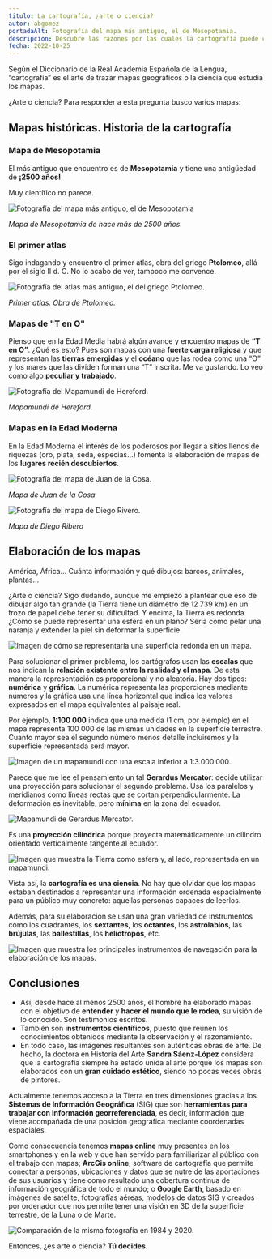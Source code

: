 ```yaml
---
titulo: La cartografía, ¿arte o ciencia?
autor: abgomez
portadaAlt: Fotografía del mapa más antiguo, el de Mesopotamia.
descripcion: Descubre las razones por las cuales la cartografía puede considerarse tanto arte como ciencia en este artículo.
fecha: 2022-10-25
---
```


Según el Diccionario de la Real Academia Española de la Lengua, “cartografía” es el arte de trazar mapas geográficos o la ciencia que estudia los mapas.

¿Arte o ciencia? Para responder a esta pregunta busco varios mapas:

## Mapas históricas. Historia de la cartografía

### Mapa de Mesopotamia

El más antiguo que encuentro es de **Mesopotamia** y tiene una antigüedad de **¡2500 años!**

Muy científico no parece.

![Fotografía del mapa más antiguo, el de Mesopotamia](/images/contenido/la-cartografia-arte-o-ciencia/mesopotamia.webp)

*Mapa de Mesopotamia de hace más de 2500 años.*

### El primer atlas

Sigo indagando y encuentro el primer atlas, obra del griego **Ptolomeo**, allá por el siglo II d. C. No lo acabo de ver, tampoco me convence.

![Fotografía del atlas más antiguo, el del griego Ptolomeo.](/images/contenido/la-cartografia-arte-o-ciencia/ptolomeo.webp)

*Primer atlas. Obra de Ptolomeo.*

### Mapas de "T en O"

Pienso que en la Edad Media habrá algún avance y encuentro mapas de **“T en O”**. ¿Qué es esto? Pues son mapas con una **fuerte carga religiosa** y que representan las **tierras emergidas** y el **océano** que las rodea como una “O” y los mares que las dividen forman una “T” inscrita. Me va gustando. Lo veo como algo **peculiar y trabajado**.

![Fotografía del Mapamundi de Hereford.](/images/contenido/la-cartografia-arte-o-ciencia/t-en-o.webp)

*Mapamundi de Hereford.*

### Mapas en la Edad Moderna

En la Edad Moderna el interés de los poderosos por llegar a sitios llenos de riquezas (oro, plata, seda, especias…) fomenta la elaboración de mapas de los **lugares recién descubiertos**.

![Fotografía del mapa de Juan de la Cosa.](/images/contenido/la-cartografia-arte-o-ciencia/juan-de-la-cosa.webp)

*Mapa de Juan de la Cosa*

![Fotografía del mapa de Diego Rivero.](/images/contenido/la-cartografia-arte-o-ciencia/diego-rivero.webp)

*Mapa de Diego Ribero*

## Elaboración de los mapas

América, África… Cuánta información y qué dibujos: barcos, animales, plantas…

¿Arte o ciencia? Sigo dudando, aunque me empiezo a plantear que eso de dibujar algo tan grande (la Tierra tiene un diámetro de 12 739 km) en un trozo de papel debe tener su dificultad. Y encima, la Tierra es redonda. ¿Cómo se puede representar una esfera en un plano? Sería como pelar una naranja y extender la piel sin deformar la superficie.

![Imagen de cómo se representaría una superficia redonda en un mapa.](/images/contenido/la-cartografia-arte-o-ciencia/tierra-redonda.webp)

Para solucionar el primer problema, los cartógrafos usan las **escalas** que nos indican la **relación existente entre la realidad y el mapa**. De esta manera la representación es proporcional y no aleatoria. Hay dos tipos: **numérica** y **gráfica**. La numérica representa las proporciones mediante números y la gráfica usa una línea horizontal que indica los valores expresados en el mapa equivalentes al paisaje real.

Por ejemplo, **1:100 000** indica que una medida (1 cm, por ejemplo) en el mapa representa 100 000 de las mismas unidades en la superficie terrestre. Cuanto mayor sea el segundo número menos detalle incluiremos y la superficie representada será mayor.

![Imagen de un mapamundi con una escala inferior a 1:3.000.000.](/images/contenido/la-cartografia-arte-o-ciencia/tierra-redonda.webp)

Parece que me lee el pensamiento un tal **Gerardus Mercator**: decide utilizar una proyección para solucionar el segundo problema. Usa los paralelos y meridianos como líneas rectas que se cortan perpendicularmente. La deformación es inevitable, pero **mínima** en la zona del ecuador.

![Mapamundi de Gerardus Mercator.](/images/contenido/la-cartografia-arte-o-ciencia/gerardus-mercator.webp)

Es una **proyección cilíndrica** porque proyecta matemáticamente un cilindro orientado verticalmente tangente al ecuador.

![Imagen que muestra la Tierra como esfera y, al lado, representada en un mapamundi.](/images/contenido/la-cartografia-arte-o-ciencia/proyeccion-cilindrica.webp)

Vista así, la **cartografía es una ciencia**. No hay que olvidar que los mapas estaban destinados a representar una información ordenada espacialmente para un público muy concreto: aquellas personas capaces de leerlos.

Además, para su elaboración se usan una gran variedad de instrumentos como los cuadrantes, los **sextantes**, los **octantes**, los **astrolabios**, las **brújulas**, las **ballestillas**, los **heliotropos**, etc.

![Imagen que muestra los principales instrumentos de navegación para la elaboración de los mapas.](/images/contenido/la-cartografia-arte-o-ciencia/instrumentos-de-navegacion.webp)

## Conclusiones

- Así, desde hace al menos 2500 años, el hombre ha elaborado mapas con el objetivo de **entender** y **hacer el mundo que le rodea**, su visión de lo conocido. Son testimonios escritos.
- También son **instrumentos científicos**, puesto que reúnen los conocimientos obtenidos mediante la observación y el razonamiento.
- En todo caso, las imágenes resultantes son auténticas obras de arte. De hecho, la doctora en Historia del Arte **Sandra Sáenz-López** considera que la cartografía siempre ha estado unida al arte porque los mapas son elaborados con un **gran cuidado estético**, siendo no pocas veces obras de pintores.

Actualmente tenemos acceso a la Tierra en tres dimensiones gracias a los **Sistemas de Información Geográfica** (SIG) que son **herramientas para trabajar con información georreferenciada**, es decir, información que viene acompañada de una posición geográfica mediante coordenadas espaciales.

Como consecuencia tenemos **mapas online** muy presentes en los smartphones y en la web y que han servido para familiarizar al público con el trabajo con mapas; **ArcGis online**, software de cartografía que permite conectar a personas, ubicaciones y datos que se nutre de las aportaciones de sus usuarios y tiene como resultado una cobertura continua de información geográfica de todo el mundo; o **Google Earth**, basado en imágenes de satélite, fotografías aéreas, modelos de datos SIG y creados por ordenador que nos permite tener una visión en 3D de la superficie terrestre, de la Luna o de Marte.

![Comparación de la misma fotografía en 1984 y 2020.](/images/contenido/la-cartografia-arte-o-ciencia/1984-2020.webp)

Entonces, ¿es arte o ciencia? **Tú decides**.